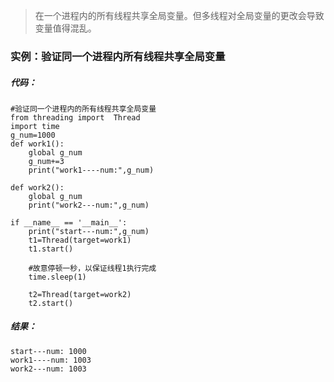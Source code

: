 > 在一个进程内的所有线程共享全局变量。但多线程对全局变量的更改会导致变量值得混乱。

### 实例：验证同一个进程内所有线程共享全局变量

##### 代码：

```
#验证同一个进程内的所有线程共享全局变量
from threading import  Thread
import time
g_num=1000
def work1():
    global g_num
    g_num+=3
    print("work1----num:",g_num)

def work2():
    global g_num
    print("work2---num:",g_num)

if __name__ == '__main__':
    print("start---num:",g_num)
    t1=Thread(target=work1)
    t1.start()

    #故意停顿一秒，以保证线程1执行完成
    time.sleep(1)

    t2=Thread(target=work2)
    t2.start()
```

##### 结果：

```
start---num: 1000
work1----num: 1003
work2---num: 1003
```



